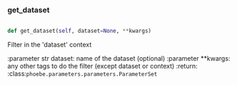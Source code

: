 ### get\_dataset
```py

def get_dataset(self, dataset=None, **kwargs)

```



Filter in the 'dataset' context

:parameter str dataset: name of the dataset (optional)
:parameter **kwargs: any other tags to do the filter
    (except dataset or context)
:return: :class:`phoebe.parameters.parameters.ParameterSet`

